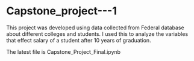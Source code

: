 # Capstone_project---1
This project was developed using data collected from Federal database about different colleges and students. I used this to analyze the variables that effect salary of a student after 10 years of  graduation.  

The latest file is Capstone_Project_Final.ipynb  
   
 
